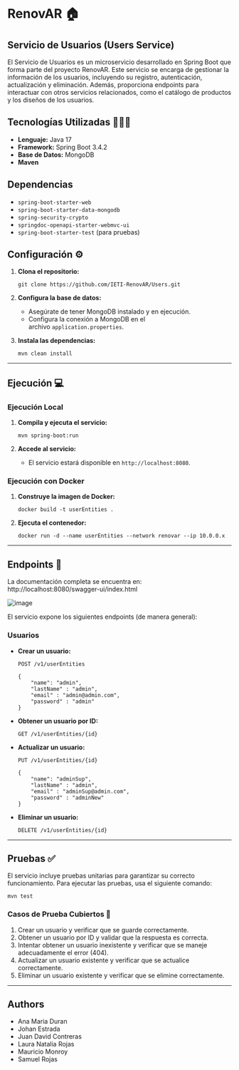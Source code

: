 # RenovAR 🏠

## Servicio de Usuarios (Users Service)
El Servicio de Usuarios es un microservicio desarrollado en Spring Boot que forma parte del proyecto RenovAR. Este servicio se encarga de gestionar la información de los usuarios, incluyendo su registro, autenticación, actualización y eliminación. Además, proporciona endpoints para interactuar con otros servicios relacionados, como el catálogo de productos y los diseños de los usuarios.

## Tecnologías Utilizadas 🧑🏻‍💻
- **Lenguaje:** Java 17  
- **Framework:** Spring Boot 3.4.2  
- **Base de Datos:** MongoDB
- **Maven** 

## Dependencias
- `spring-boot-starter-web`  
- `spring-boot-starter-data-mongodb`  
- `spring-security-crypto`  
- `springdoc-openapi-starter-webmvc-ui`  
- `spring-boot-starter-test` (para pruebas)  

## **Configuración** ⚙️

1. **Clona el repositorio:**
    
    ```
    git clone https://github.com/IETI-RenovAR/Users.git
    ```
    
2. **Configura la base de datos:**
    - Asegúrate de tener MongoDB instalado y en ejecución.
    - Configura la conexión a MongoDB en el archivo `application.properties`.
3. **Instala las dependencias:**
    
    ```
    mvn clean install
    ```
    

---

## **Ejecución** 💻

### **Ejecución Local**

1. **Compila y ejecuta el servicio:**
    
    ```
    mvn spring-boot:run
    ```
    
2. **Accede al servicio:**
    - El servicio estará disponible en `http://localhost:8080`.

### **Ejecución con Docker**

1. **Construye la imagen de Docker:**
    
    ```
    docker build -t userEntities .
    ```
    
2. **Ejecuta el contenedor:**
    
    ```
    docker run -d --name userEntities --network renovar --ip 10.0.0.x
    ```
    

---

## **Endpoints** 🎯

La documentación completa se encuentra en: http://localhost:8080/swagger-ui/index.html
  
![image](https://github.com/userEntity-attachments/assets/56e85cec-5b32-48d6-9d12-47bd661801cc)


El servicio expone los siguientes endpoints (de manera general):

### **Usuarios**

- **Crear un usuario:**
    
    `POST /v1/userEntities`
    
    ```
    {
        "name": "admin",
        "lastName" : "admin",
        "email" : "admin@admin.com",
        "password" : "admin"
    }
    ```
    
- **Obtener un usuario por ID:**
    
    `GET /v1/userEntities/{id}`
    
- **Actualizar un usuario:**
    
    `PUT /v1/userEntities/{id}`
    
    ```
    {
        "name": "adminSup",
        "lastName" : "admin",
        "email" : "adminSup@admin.com",
        "password" : "adminNew"
    }
    ```
    
- **Eliminar un usuario:**
    
    `DELETE /v1/userEntities/{id}`
    

---

## **Pruebas** ✅

El servicio incluye pruebas unitarias para garantizar su correcto funcionamiento. Para ejecutar las pruebas, usa el siguiente comando:

```
mvn test
```

### **Casos de Prueba Cubiertos** 🫡

1. Crear un usuario y verificar que se guarde correctamente.
2. Obtener un usuario por ID y validar que la respuesta es correcta.
3. Intentar obtener un usuario inexistente y verificar que se maneje adecuadamente el error (404).
4. Actualizar un usuario existente y verificar que se actualice correctamente.
5. Eliminar un usuario existente y verificar que se elimine correctamente.

---

## Authors

- Ana Maria Duran
- Johan Estrada
- Juan David Contreras
- Laura Natalia Rojas
- Mauricio Monroy
- Samuel Rojas
